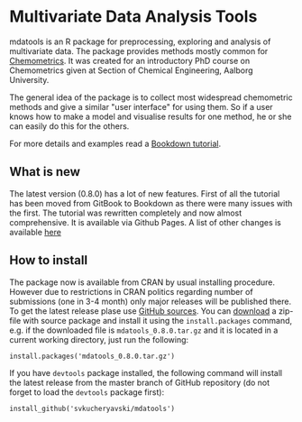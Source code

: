 Multivariate Data Analysis Tools
===========================================

mdatools is an R package for preprocessing, exploring and analysis of multivariate data. The package provides methods mostly common for [Chemometrics](http://en.wikipedia.org/wiki/Chemometrics). It was created for an introductory PhD course on Chemometrics given at Section of Chemical Engineering, Aalborg University. 

The general idea of the package is to collect most widespread chemometric methods and give a similar "user interface" for using them. So if a user knows how to make a model and visualise results for one method, he or she can easily do this for the others.

For more details and examples read a [Bookdown tutorial](http://svkucheryavski.github.io/mdatools/). 

What is new
-----------

The latest version (0.8.0) has a lot of new features. First of all the tutorial has been moved from GitBook to Bookdown
as there were many issues with the first. The tutorial was rewritten completely and now almost comprehensive. It is
available via Github Pages. A list of other changes is available [here](NEWS.md)


How to install
--------------

The package now is available from CRAN by usual installing procedure.  However due to restrictions in CRAN politics regarding number of submissions (one in 3-4 month) only major releases will be published there. To get the latest release plase use [GitHub sources](https://github.com/svkucheryavski/mdatools). You can [download](https://github.com/svkucheryavski/mdatools/releases) a zip-file with source package and install it using the `install.packages` command, e.g. if the downloaded file is `mdatools_0.8.0.tar.gz` and it is located in a current working directory, just run the following:

```
install.packages('mdatools_0.8.0.tar.gz')
```

If you have `devtools` package installed, the following command will install the latest release from the master branch of GitHub repository (do not forget to load the `devtools` package first):

```
install_github('svkucheryavski/mdatools')
```
